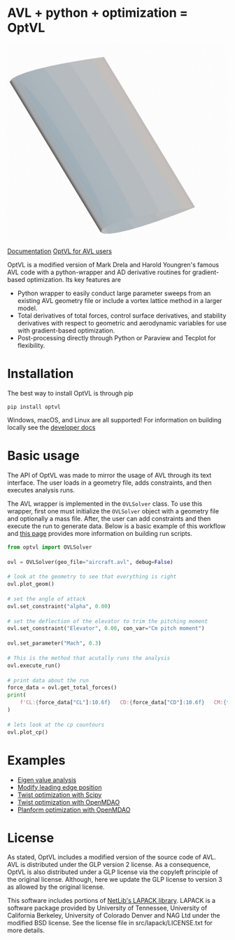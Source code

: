 # AVL + python + optimization = OptVL
<!-- ![iso cp view](docs/figures/aircraft_cp_iso.png) -->
![aircraft iso cp](figures/opt_planform_animation.gif)

<!-- [![Downloads](https://static.pepy.tech/badge/optvl)](https://pepy.tech/project/optvl) -->
[Documentation](https://joanibal.github.io/OptVL/)
[OptVL for AVL users](https://joanibal.github.io/OptVL/optvl_api)

OptVL is a modified version of Mark Drela and Harold Youngren's famous AVL code with a python-wrapper and AD derivative routines for gradient-based optimization.
Its key features are
- Python wrapper to easily conduct large parameter sweeps from an existing AVL geometry file or include a vortex lattice method in a larger model.
- Total derivatives of total forces, control surface derivatives, and stability derivatives with respect to geometric and aerodynamic variables for use with gradient-based optimization.
- Post-processing directly through Python or Paraview and Tecplot for flexibility. 

# Installation
The best way to install OptVL is through pip
```
pip install optvl
```
Windows, macOS, and Linux are all supported!
For information on building locally see the [developer docs](https://joanibal.github.io/OptVL/building_optvl_locally/)

# Basic usage
The API of OptVL was made to mirror the usage of AVL through its text interface. 
The user loads in a geometry file, adds constraints, and then executes analysis runs.

The AVL wrapper is implemented in the `OVLSolver` class. 
To use this wrapper, first one must initialize the `OVLSolver` object with a geometry file and optionally a mass file. 
After, the user can add constraints and then execute the run to generate data. 
Below is a basic example of this workflow and [this page](https://joanibal.github.io/OptVL/making_a_script/) provides more information on building run scripts. 

```python
from optvl import OVLSolver

ovl = OVLSolver(geo_file="aircraft.avl", debug=False)

# look at the geometry to see that everything is right
ovl.plot_geom()

# set the angle of attack
ovl.set_constraint("alpha", 0.00)

# set the deflection of the elevator to trim the pitching moment
ovl.set_constraint("Elevator", 0.00, con_var="Cm pitch moment")

ovl.set_parameter("Mach", 0.3)

# This is the method that acutally runs the analysis
ovl.execute_run()

# print data about the run 
force_data = ovl.get_total_forces()
print(
    f'CL:{force_data["CL"]:10.6f}   CD:{force_data["CD"]:10.6f}   CM:{force_data["CM"]:10.6f}'
)

# lets look at the cp countours 
ovl.plot_cp()
```

# Examples
- [Eigen value analysis](https://joanibal.github.io/OptVL/modal_analysis/)
- [Modify leading edge position](https://joanibal.github.io/OptVL/parameter_sweeps/)
- [Twist optimization with Scipy](https://joanibal.github.io/OptVL/optimization_setup_scipy/)
- [Twist optimization with OpenMDAO](https://joanibal.github.io/OptVL/optimization_setup_om/)
- [Planform optimization with OpenMDAO](https://joanibal.github.io/OptVL/planform_optimization/)

# License

As stated, OptVL includes a modified version of the source code of AVL.
AVL is distributed under the GLP version 2 license.
As a consequence, OptVL is also distributed under a GLP license via the copyleft principle of the original license. 
Although, here we update the GLP license to version 3 as allowed by the original license. 

This software includes portions of [NetLib's LAPACK library](https://www.netlib.org/lapack/). LAPACK is a software package provided by University of Tennessee, University of California Berkeley, University of Colorado Denver and NAG Ltd under the modified BSD license.  See the license file in src/lapack/LICENSE.txt for more details.
